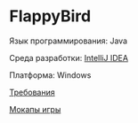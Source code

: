 # FlappyBird

Язык программирования: Java

Среда разработки: [IntelliJ IDEA](https://www.jetbrains.com/idea/)

Платформа: Windows

[Требования](https://github.com/FLAPJVCK/FlappyBird/blob/master/%D0%94%D0%BE%D0%BA%D1%83%D0%BC%D0%B5%D0%BD%D1%82%D1%8B/README.md) 

[Мокапы игры](https://github.com/FLAPJVCK/FlappyBird/tree/master/%D0%9C%D0%BE%D0%BA%D0%B0%D0%BF%D1%8B%20%D0%B8%D0%B3%D1%80%D1%8B)

